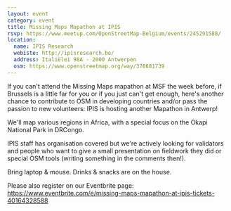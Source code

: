 ```yaml
---
layout: event
category: event
title: Missing Maps Mapathon at IPIS
rsvp: https://www.meetup.com/OpenStreetMap-Belgium/events/245291588/
location:
  name: IPIS Research
  webiste: http://ipisresearch.be/
  address: Italiëlei 98A - 2000 Antwerpen
  osm: https://www.openstreetmap.org/way/378681739
---
```


If you can't attend the Missing Maps mapathon at MSF the week before, if Brussels is a little far for you or if you just can't get enough, here's another chance to contribute to OSM in developing countries and/or pass the passion to new volunteers: IPIS is hosting another Mapathon in Antwerp!

We'll map various regions in Africa, with a special focus on the Okapi National Park in DRCongo.

IPIS staff has organisation covered but we're actively looking for validators and people who want to give a small presentation on fieldwork they did or special OSM tools (writing something in the comments then!).

Bring laptop & mouse. Drinks & snacks are on the house.

Please also register on our Eventbrite page: <https://www.eventbrite.com/e/missing-maps-mapathon-at-ipis-tickets-40164328588>
